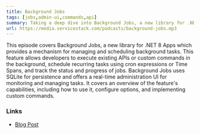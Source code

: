 ```yaml
---
title: Background Jobs
tags: [jobs,admin-ui,commands,api]
summary: Taking a deep dive into Background Jobs, a new library for .NET 8 Apps for simplifying task scheduling and management
url: https://media.servicestack.com/podcasts/background-jobs.mp3
---
```


This episode covers Background Jobs, a new library for .NET 8 Apps which provides a mechanism for managing and scheduling background tasks. 
This feature allows developers to execute existing APIs or custom commands in the background, schedule recurring tasks 
using cron expressions or Time Spans, and track the status and progress of jobs. 
Background Jobs uses SQLite for persistence and offers a real-time administration UI for monitoring and managing tasks. 
It covers an overview of the feature's capabilities, including how to use it, configure options, and implementing custom commands.

### Links

- [Blog Post](/posts/background-jobs)
